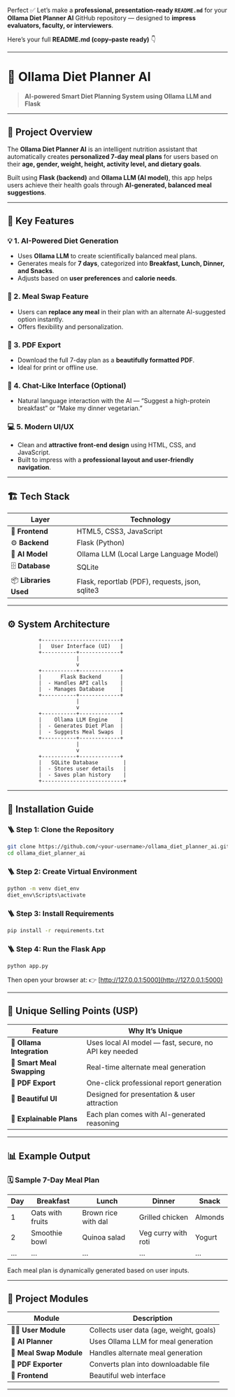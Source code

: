 Perfect ✅ Let’s make a **professional, presentation-ready `README.md`** for your **Ollama Diet Planner AI** GitHub repository — designed to **impress evaluators, faculty, or interviewers**.

Here’s your full **README.md (copy–paste ready)** 👇

---

# 🥗 Ollama Diet Planner AI

> **AI-powered Smart Diet Planning System using Ollama LLM and Flask**

---

## 🧠 Project Overview

The **Ollama Diet Planner AI** is an intelligent nutrition assistant that automatically creates **personalized 7-day meal plans** for users based on their **age, gender, weight, height, activity level, and dietary goals**.

Built using **Flask (backend)** and **Ollama LLM (AI model)**, this app helps users achieve their health goals through **AI-generated, balanced meal suggestions**.

---

## 🚀 Key Features

### 💡 1. AI-Powered Diet Generation

* Uses **Ollama LLM** to create scientifically balanced meal plans.
* Generates meals for **7 days**, categorized into **Breakfast, Lunch, Dinner, and Snacks**.
* Adjusts based on **user preferences** and **calorie needs**.

### 🔄 2. Meal Swap Feature

* Users can **replace any meal** in their plan with an alternate AI-suggested option instantly.
* Offers flexibility and personalization.

### 📄 3. PDF Export

* Download the full 7-day plan as a **beautifully formatted PDF**.
* Ideal for print or offline use.

### 💬 4. Chat-Like Interface (Optional)

* Natural language interaction with the AI — “Suggest a high-protein breakfast” or “Make my dinner vegetarian.”

### 💻 5. Modern UI/UX

* Clean and **attractive front-end design** using HTML, CSS, and JavaScript.
* Built to impress with a **professional layout and user-friendly navigation**.

---

## 🏗️ Tech Stack

| Layer                 | Technology                                      |
| --------------------- | ----------------------------------------------- |
| 🧩 **Frontend**       | HTML5, CSS3, JavaScript                         |
| ⚙️ **Backend**        | Flask (Python)                                  |
| 🧠 **AI Model**       | Ollama LLM (Local Large Language Model)         |
| 🗄️ **Database**      | SQLite                                          |
| 📦 **Libraries Used** | Flask, reportlab (PDF), requests, json, sqlite3 |

---

## ⚙️ System Architecture

```
          +-------------------------+
          |   User Interface (UI)   |
          +-----------+-------------+
                      |
                      v
          +-----------+-------------+
          |      Flask Backend      |
          |  - Handles API calls    |
          |  - Manages Database     |
          +-----------+-------------+
                      |
                      v
          +-----------+-------------+
          |    Ollama LLM Engine    |
          |  - Generates Diet Plan  |
          |  - Suggests Meal Swaps  |
          +-----------+-------------+
                      |
                      v
          +-----------+-------------+
          |   SQLite Database        |
          |  - Stores user details   |
          |  - Saves plan history    |
          +--------------------------+
```

---

## 🧾 Installation Guide

### 🪜 Step 1: Clone the Repository

```bash
git clone https://github.com/<your-username>/ollama_diet_planner_ai.git
cd ollama_diet_planner_ai
```

### 🪜 Step 2: Create Virtual Environment

```bash
python -m venv diet_env
diet_env\Scripts\activate
```

### 🪜 Step 3: Install Requirements

```bash
pip install -r requirements.txt
```

### 🪜 Step 4: Run the Flask App

```bash
python app.py
```

Then open your browser at:
👉 [http://127.0.0.1:5000](http://127.0.0.1:5000)

---

## 🌟 Unique Selling Points (USP)

| Feature                    | Why It’s Unique                                       |
| -------------------------- | ----------------------------------------------------- |
| 🧠 **Ollama Integration**  | Uses local AI model — fast, secure, no API key needed |
| 🥗 **Smart Meal Swapping** | Real-time alternate meal generation                   |
| 📄 **PDF Export**          | One-click professional report generation              |
| 🎨 **Beautiful UI**        | Designed for presentation & user attraction           |
| 💬 **Explainable Plans**   | Each plan comes with AI-generated reasoning           |

---

## 📊 Example Output

### 🗓️ Sample 7-Day Meal Plan

| Day | Breakfast        | Lunch               | Dinner              | Snack   |
| --- | ---------------- | ------------------- | ------------------- | ------- |
| 1   | Oats with fruits | Brown rice with dal | Grilled chicken     | Almonds |
| 2   | Smoothie bowl    | Quinoa salad        | Veg curry with roti | Yogurt  |
| …   | …                | …                   | …                   | …       |

Each meal plan is dynamically generated based on user inputs.

---

## 📘 Project Modules

| Module                  | Description                             |
| ----------------------- | --------------------------------------- |
| 🧍‍♀️ **User Module**   | Collects user data (age, weight, goals) |
| 🧠 **AI Planner**       | Uses Ollama LLM for meal generation     |
| 🥗 **Meal Swap Module** | Handles alternate meal generation       |
| 📄 **PDF Exporter**     | Converts plan into downloadable file    |
| 🎨 **Frontend**         | Beautiful web interface                 |

---

